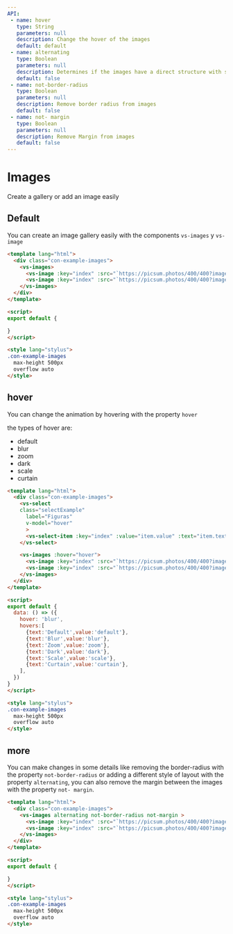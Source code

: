 ```yaml
---
API:
 - name: hover
   type: String
   parameters: null
   description: Change the hover of the images
   default: default
 - name: alternating
   type: Boolean
   parameters: null
   description: Determines if the images have a direct structure with some larger ones
   default: false
 - name: not-border-radius
   type: Boolean
   parameters: null
   description: Remove border radius from images
   default: false
 - name: not- margin
   type: Boolean
   parameters: null
   description: Remove Margin from images
   default: false
---
```


# Images

<box header>

  Create a gallery or add an image easily

</box>

<box>

## Default

You can create an image gallery easily with the components `vs-images` y `vs-image`

<vuecode md>
<div slot="demo">
  <Demos-Images-Default />
</div>
<div slot="code">

```html
<template lang="html">
  <div class="con-example-images">
    <vs-images>
      <vs-image :key="index" :src="`https://picsum.photos/400/400?image=2${index}`" v-for="(image, index) in 9" />
      <vs-image :key="index" :src="`https://picsum.photos/400/400?image=1${index}`" v-for="(image, index) in 7" />
    </vs-images>
  </div>
</template>

<script>
export default {

}
</script>

<style lang="stylus">
.con-example-images
  max-height 500px
  overflow auto
</style>
```

</div>
</vuecode>
</box>

<box>

## hover

You can change the animation by hovering with the property `hover`

the types of hover are:

- default
- blur
- zoom
- dark
- scale
- curtain

<vuecode md>
<div slot="demo">
  <Demos-Images-Hover />
</div>
<div slot="code">

```html
<template lang="html">
  <div class="con-example-images">
    <vs-select
    class="selectExample"
      label="Figuras"
      v-model="hover"
      >
      <vs-select-item :key="index" :value="item.value" :text="item.text" v-for="(item,index) in hovers" />
    </vs-select>

    <vs-images :hover="hover">
      <vs-image :key="index" :src="`https://picsum.photos/400/400?image=3${index}`" v-for="(image, index) in 9" />
      <vs-image :key="index" :src="`https://picsum.photos/400/400?image=4${index}`" v-for="(image, index) in 7" />
    </vs-images>
  </div>
</template>

<script>
export default {
  data: () => ({
    hover: 'blur',
    hovers:[
      {text:'Default',value:'default'},
      {text:'Blur',value:'blur'},
      {text:'Zoom',value:'zoom'},
      {text:'Dark',value:'dark'},
      {text:'Scale',value:'scale'},
      {text:'Curtain',value:'curtain'},
    ],
  })
}
</script>

<style lang="stylus">
.con-example-images
  max-height 500px
  overflow auto
</style>
```

</div>
</vuecode>
</box>

<box>

## more

You can make changes in some details like removing the border-radius with the property `not-border-radius` or adding a different style of layout with the property `alternating`, you can also remove the margin between the images with the property `not- margin`.

<vuecode md>
<div slot="demo">
  <Demos-Images-More />
</div>
<div slot="code">

```html
<template lang="html">
  <div class="con-example-images">
    <vs-images alternating not-border-radius not-margin >
      <vs-image :key="index" :src="`https://picsum.photos/400/400?image=3${index}`" v-for="(image, index) in 9" />
      <vs-image :key="index" :src="`https://picsum.photos/400/400?image=4${index}`" v-for="(image, index) in 7" />
    </vs-images>
  </div>
</template>

<script>
export default {

}
</script>

<style lang="stylus">
.con-example-images
  max-height 500px
  overflow auto
</style>
```

</div>
</vuecode>
</box>
